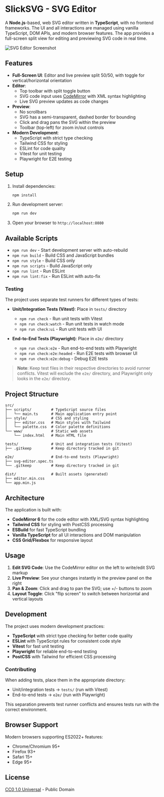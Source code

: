 # SlickSVG - SVG Editor

A **Node.js**-based, web SVG editor written in **TypeScript**, with no frontend frameworks. The UI and all interactions are managed using vanilla TypeScript, DOM APIs, and modern browser features. The app provides a full-screen split view for editing and previewing SVG code in real time.

![SVG Editor Screenshot](https://github.com/user-attachments/assets/d289cba7-9ac6-4040-9ce6-d41448905093)

## Features

- **Full-Screen UI**: Editor and live preview split 50/50, with toggle for vertical/horizontal orientation
- **Editor**: 
  - Top toolbar with split toggle button
  - SVG code input uses [CodeMirror](https://codemirror.net/) with XML syntax highlighting
  - Live SVG preview updates as code changes
- **Preview**:
  - No scrollbars
  - SVG has a semi-transparent, dashed border for bounding
  - Click and drag pans the SVG within the preview
  - Toolbar (top-left) for zoom in/out controls
- **Modern Development**:
  - TypeScript with strict type checking
  - Tailwind CSS for styling
  - ESLint for code quality
  - Vitest for unit testing
  - Playwright for E2E testing

## Setup

1. Install dependencies:

    ```sh
    npm install
    ```

2. Run development server:

    ```sh
    npm run dev
    ```

3. Open your browser to `http://localhost:8080`

## Available Scripts

- `npm run dev` - Start development server with auto-rebuild
- `npm run build` - Build CSS and JavaScript bundles
- `npm run style` - Build CSS only
- `npm run scripts` - Build JavaScript only
- `npm run lint` - Run ESLint
- `npm run lint:fix` - Run ESLint with auto-fix

### Testing

The project uses separate test runners for different types of tests:

- **Unit/Integration Tests (Vitest)**: Place in `tests/` directory
  - `npm run check` - Run unit tests with Vitest
  - `npm run check:watch` - Run unit tests in watch mode
  - `npm run check:ui` - Run unit tests with UI

- **End-to-End Tests (Playwright)**: Place in `e2e/` directory  
  - `npm run check:e2e` - Run end-to-end tests with Playwright
  - `npm run check:e2e:headed` - Run E2E tests with browser UI
  - `npm run check:e2e:debug` - Debug E2E tests

> **Note**: Keep test files in their respective directories to avoid runner conflicts. Vitest will exclude the `e2e/` directory, and Playwright only looks in the `e2e/` directory.

## Project Structure

```
src/
├── scripts/         # TypeScript source files
│   └── main.ts      # Main application entry point
├── style/           # CSS and styling
│   ├── editor.css   # Main styles with Tailwind
│   └── palette.css  # Color palette definitions
└── www/             # Static web assets
    └── index.html   # Main HTML file

tests/               # Unit and integration tests (Vitest)
├── .gitkeep         # Keep directory tracked in git

e2e/                 # End-to-end tests (Playwright)
├── svg-editor.spec.ts
└── .gitkeep         # Keep directory tracked in git

dist/                # Built assets (generated)
├── editor.min.css
└── app.min.js
```

## Architecture

The application is built with:

- **CodeMirror 6** for the code editor with XML/SVG syntax highlighting
- **Tailwind CSS** for styling with PostCSS processing
- **ESBuild** for fast TypeScript bundling
- **Vanilla TypeScript** for all UI interactions and DOM manipulation
- **CSS Grid/Flexbox** for responsive layout

## Usage

1. **Edit SVG Code**: Use the CodeMirror editor on the left to write/edit SVG markup
2. **Live Preview**: See your changes instantly in the preview panel on the right
3. **Pan & Zoom**: Click and drag to pan the SVG; use +/- buttons to zoom
4. **Layout Toggle**: Click "flip screen" to switch between horizontal and vertical layouts

## Development

The project uses modern development practices:

- **TypeScript** with strict type checking for better code quality
- **ESLint** with TypeScript rules for consistent code style
- **Vitest** for fast unit testing
- **Playwright** for reliable end-to-end testing
- **PostCSS** with Tailwind for efficient CSS processing

### Contributing

When adding tests, place them in the appropriate directory:
- Unit/integration tests → `tests/` (run with Vitest)
- End-to-end tests → `e2e/` (run with Playwright)

This separation prevents test runner conflicts and ensures tests run with the correct environment.

## Browser Support

Modern browsers supporting ES2022+ features:
- Chrome/Chromium 95+
- Firefox 93+
- Safari 15+
- Edge 95+

## License

[CC0 1.0 Universal](LICENSE) - Public Domain